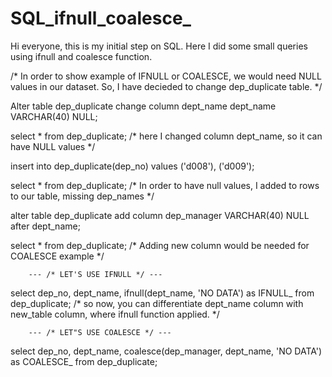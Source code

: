 # SQL_ifnull_coalesce_
Hi everyone, this is my initial step on SQL. Here I did some small queries using ifnull and coalesce function. 

/* In order to show example of IFNULL or COALESCE, we would need NULL values in our dataset.
So, I have decieded to change dep_duplicate table. */


Alter table dep_duplicate
change column dept_name dept_name VARCHAR(40) NULL;

select * from dep_duplicate;
/* here I changed column dept_name, so it can have NULL values */

insert into dep_duplicate(dep_no)
values ('d008'), ('d009');

select * from dep_duplicate;
/* In order to have null values, I added to rows to our table, missing dep_names */ 

alter table dep_duplicate
add column dep_manager VARCHAR(40) NULL after dept_name;

select * from dep_duplicate;
/* Adding new column would be needed for COALESCE example */
		
        --- /* LET'S USE IFNULL */ ---
        
select dep_no, dept_name, ifnull(dept_name, 'NO DATA') as IFNULL_
from dep_duplicate; 
/* so now, you can differentiate dept_name column with new_table column, where ifnull function applied. */

		--- /* LET"S USE COALESCE */ ---

select dep_no, dept_name, coalesce(dep_manager, dept_name, 'NO DATA') as COALESCE_
from dep_duplicate;
